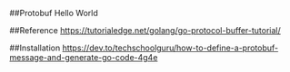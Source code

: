 ##Protobuf Hello World

##Reference
https://tutorialedge.net/golang/go-protocol-buffer-tutorial/

##Installation
https://dev.to/techschoolguru/how-to-define-a-protobuf-message-and-generate-go-code-4g4e








